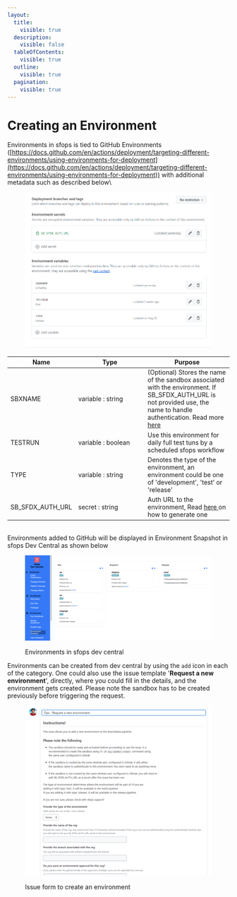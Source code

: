 ```yaml
---
layout:
  title:
    visible: true
  description:
    visible: false
  tableOfContents:
    visible: true
  outline:
    visible: true
  pagination:
    visible: true
---
```


# Creating an Environment

Environments in sfops is tied to GitHub Environments ([https://docs.github.com/en/actions/deployment/targeting-different-environments/using-environments-for-deployment](https://docs.github.com/en/actions/deployment/targeting-different-environments/using-environments-for-deployment)) with additional metadata such as described below\


<figure><img src="../.gitbook/assets/EnvVariables.png" alt=""><figcaption></figcaption></figure>

<table><thead><tr><th width="139">Name</th><th width="143.33333333333331">Type</th><th>Purpose</th></tr></thead><tbody><tr><td>SBXNAME</td><td>variable : string</td><td>(Optional) Stores the name of the sandbox associated with the environment. If SB_SFDX_AUTH_URL is not provided use, the name to handle authentication. Read more <a href="authenticating-to-environments.md">here</a></td></tr><tr><td>TESTRUN</td><td>variable : boolean</td><td>Use this environment for daily full test tuns by a scheduled sfops workflow</td></tr><tr><td>TYPE</td><td>variable : string</td><td>Denotes the type of the environment, an environment could be one of 'development', 'test' or 'release'</td></tr><tr><td>SB_SFDX_AUTH_URL</td><td>secret : string</td><td>Auth URL to the environment, Read <a href="authenticating-to-environments.md">here </a>on how to generate one</td></tr></tbody></table>

\
Environments added to GitHub will be displayed in Environment Snapshot in sfops Dev Central as shown below

<figure><img src="../.gitbook/assets/image (3) (1).png" alt=""><figcaption><p>Environments in sfops dev central</p></figcaption></figure>

Environments can be created from dev central by  using the `add` icon in each of the category. One could also use the issue template   '**Request a new environment**',  directly, where you could fill in the details, and the environment gets created. Please note the sandbox has to be created previously before triggering the request.

<figure><img src="../.gitbook/assets/RequestEnvTemplate.png" alt=""><figcaption><p>Issue form to create an environment</p></figcaption></figure>
